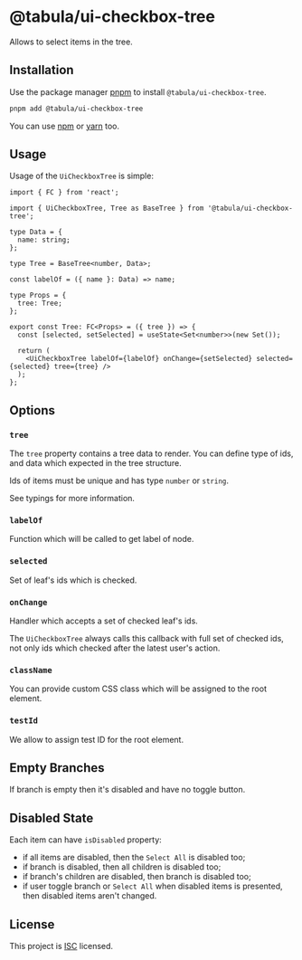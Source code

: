 # @tabula/ui-checkbox-tree

Allows to select items in the tree.

## Installation

Use the package manager [pnpm](https://pnpm.io) to install `@tabula/ui-checkbox-tree`.

```bash
pnpm add @tabula/ui-checkbox-tree
```

You can use [npm](https://npmjs.com) or [yarn](https://yarnpkg.com) too.

## Usage

Usage of the `UiCheckboxTree` is simple:

```tsx
import { FC } from 'react';

import { UiCheckboxTree, Tree as BaseTree } from '@tabula/ui-checkbox-tree';

type Data = {
  name: string;
};

type Tree = BaseTree<number, Data>;

const labelOf = ({ name }: Data) => name;

type Props = {
  tree: Tree;
};

export const Tree: FC<Props> = ({ tree }) => {
  const [selected, setSelected] = useState<Set<number>>(new Set());

  return (
    <UiCheckboxTree labelOf={labelOf} onChange={setSelected} selected={selected} tree={tree} />
  );
};
```

## Options

### `tree`

The `tree` property contains a tree data to render. You can define type of ids, and data which expected in the tree
structure.

Ids of items must be unique and has type `number` or `string`.

See typings for more information.

### `labelOf`

Function which will be called to get label of node.

### `selected`

Set of leaf's ids which is checked.

### `onChange`

Handler which accepts a set of checked leaf's ids.

The `UiCheckboxTree` always calls this callback with full set of checked ids, not only ids which checked after the latest
user's action.

### `className`

You can provide custom CSS class which will be assigned to the root element.

### `testId`

We allow to assign test ID for the root element.

## Empty Branches

If branch is empty then it's disabled and have no toggle button.

## Disabled State

Each item can have `isDisabled` property:

- if all items are disabled, then the `Select All` is disabled too;
- if branch is disabled, then all children is disabled too;
- if branch's children are disabled, then branch is disabled too;
- if user toggle branch or `Select All` when disabled items is presented, then disabled items aren't changed.

## License

This project is [ISC](https://choosealicense.com/licenses/isc/) licensed.
